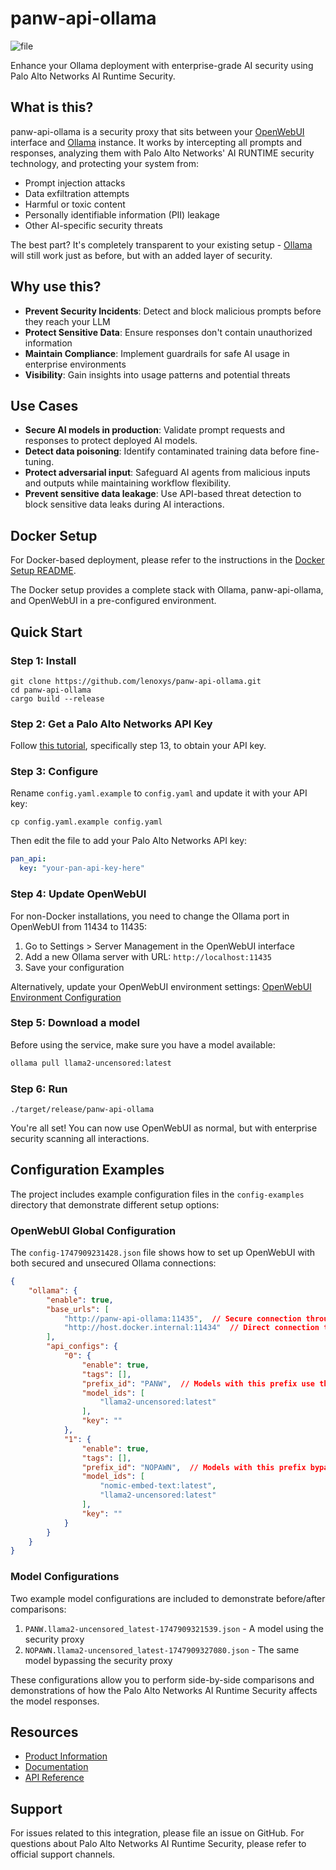 # panw-api-ollama

![file](https://github.com/user-attachments/assets/b54e6622-97e7-4ef8-8cd7-09dd2c5d89f3)

Enhance your Ollama deployment with enterprise-grade AI security using Palo Alto Networks AI Runtime Security.

## What is this?

panw-api-ollama is a security proxy that sits between your [OpenWebUI](https://openwebui.com/) interface and [Ollama](https://ollama.com/) instance. It works by intercepting all prompts and responses, analyzing them with Palo Alto Networks' AI RUNTIME security technology, and protecting your system from:

- Prompt injection attacks
- Data exfiltration attempts
- Harmful or toxic content
- Personally identifiable information (PII) leakage
- Other AI-specific security threats

The best part? It's completely transparent to your existing setup - [Ollama](https://ollama.com/) will still work just as before, but with an added layer of security.

## Why use this?

- **Prevent Security Incidents**: Detect and block malicious prompts before they reach your LLM
- **Protect Sensitive Data**: Ensure responses don't contain unauthorized information
- **Maintain Compliance**: Implement guardrails for safe AI usage in enterprise environments
- **Visibility**: Gain insights into usage patterns and potential threats

## Use Cases

- **Secure AI models in production**: Validate prompt requests and responses to protect deployed AI models.
- **Detect data poisoning**: Identify contaminated training data before fine-tuning.
- **Protect adversarial input**: Safeguard AI agents from malicious inputs and outputs while maintaining workflow flexibility.
- **Prevent sensitive data leakage**: Use API-based threat detection to block sensitive data leaks during AI interactions.

## Docker Setup

For Docker-based deployment, please refer to the instructions in the [Docker Setup README](docker/README.md).

The Docker setup provides a complete stack with Ollama, panw-api-ollama, and OpenWebUI in a pre-configured environment.

## Quick Start

### Step 1: Install

```
git clone https://github.com/lenoxys/panw-api-ollama.git
cd panw-api-ollama
cargo build --release
```

### Step 2: Get a Palo Alto Networks API Key

Follow [this tutorial](https://docs.paloaltonetworks.com/ai-runtime-security/activation-and-onboarding/ai-runtime-security-api-intercept-overview/onboard-api-runtime-security-api-intercept-in-scm), specifically step 13, to obtain your API key.

### Step 3: Configure

Rename `config.yaml.example` to `config.yaml` and update it with your API key:

```
cp config.yaml.example config.yaml
```

Then edit the file to add your Palo Alto Networks API key:

```yaml
pan_api:
  key: "your-pan-api-key-here"
```

### Step 4: Update OpenWebUI

For non-Docker installations, you need to change the Ollama port in OpenWebUI from 11434 to 11435:

1. Go to Settings > Server Management in the OpenWebUI interface
2. Add a new Ollama server with URL: `http://localhost:11435` 
3. Save your configuration

Alternatively, update your OpenWebUI environment settings:
[OpenWebUI Environment Configuration](https://docs.openwebui.com/getting-started/env-configuration#ollama_base_urls)

### Step 5: Download a model

Before using the service, make sure you have a model available:

```bash
ollama pull llama2-uncensored:latest
```

### Step 6: Run

```
./target/release/panw-api-ollama
```

You're all set! You can now use OpenWebUI as normal, but with enterprise security scanning all interactions.

## Configuration Examples

The project includes example configuration files in the `config-examples` directory that demonstrate different setup options:

### OpenWebUI Global Configuration

The `config-1747909231428.json` file shows how to set up OpenWebUI with both secured and unsecured Ollama connections:

```json
{
    "ollama": {
        "enable": true,
        "base_urls": [
            "http://panw-api-ollama:11435",  // Secure connection through panw-api-ollama
            "http://host.docker.internal:11434"  // Direct connection to Ollama
        ],
        "api_configs": {
            "0": {
                "enable": true,
                "tags": [],
                "prefix_id": "PANW",  // Models with this prefix use the security proxy
                "model_ids": [
                    "llama2-uncensored:latest"
                ],
                "key": ""
            },
            "1": {
                "enable": true,
                "tags": [],
                "prefix_id": "NOPAWN",  // Models with this prefix bypass the security proxy
                "model_ids": [
                    "nomic-embed-text:latest",
                    "llama2-uncensored:latest"
                ],
                "key": ""
            }
        }
    }
}
```

### Model Configurations

Two example model configurations are included to demonstrate before/after comparisons:

1. `PANW.llama2-uncensored_latest-1747909321539.json` - A model using the security proxy
2. `NOPAWN.llama2-uncensored_latest-1747909327080.json` - The same model bypassing the security proxy

These configurations allow you to perform side-by-side comparisons and demonstrations of how the Palo Alto Networks AI Runtime Security affects the model responses.

## Resources

- [Product Information](https://www.paloaltonetworks.com/network-security/ai-runtime-security)
- [Documentation](https://docs.paloaltonetworks.com/ai-runtime-security)
- [API Reference](https://pan.dev/ai-runtime-security/scan/api/)

## Support

For issues related to this integration, please file an issue on GitHub.
For questions about Palo Alto Networks AI Runtime Security, please refer to official support channels.
